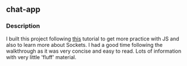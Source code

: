 ## chat-app



### Description
I built this project following [this](https://www.freecodecamp.org/news/build-a-realtime-chat-app-with-react-express-socketio-and-harperdb/) tutorial to get more practice with JS and also to learn more about Sockets. I had a good time following the walkthrough as it was very concise and easy to read. Lots of information with very little 'fluff' material.
